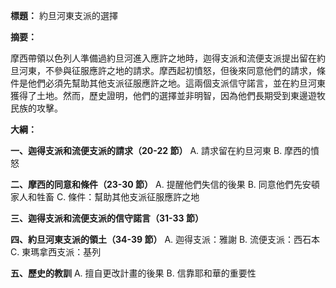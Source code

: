 **標題：** 約旦河東支派的選擇

**摘要：**

摩西帶領以色列人準備過約旦河進入應許之地時，迦得支派和流便支派提出留在約旦河東，不參與征服應許之地的請求。摩西起初憤怒，但後來同意他們的請求，條件是他們必須先幫助其他支派征服應許之地。這兩個支派信守諾言，並在約旦河東獲得了土地。然而，歷史證明，他們的選擇並非明智，因為他們長期受到東邊遊牧民族的攻擊。

**大綱：**

**一、迦得支派和流便支派的請求（20-22 節）**
    A. 請求留在約旦河東
    B. 摩西的憤怒

**二、摩西的同意和條件（23-30 節）**
    A. 提醒他們失信的後果
    B. 同意他們先安頓家人和牲畜
    C. 條件：幫助其他支派征服應許之地

**三、迦得支派和流便支派的信守諾言（31-33 節）**

**四、約旦河東支派的領土（34-39 節）**
    A. 迦得支派：雅謝
    B. 流便支派：西石本
    C. 東瑪拿西支派：基列

**五、歷史的教訓**
    A. 擅自更改計畫的後果
    B. 信靠耶和華的重要性